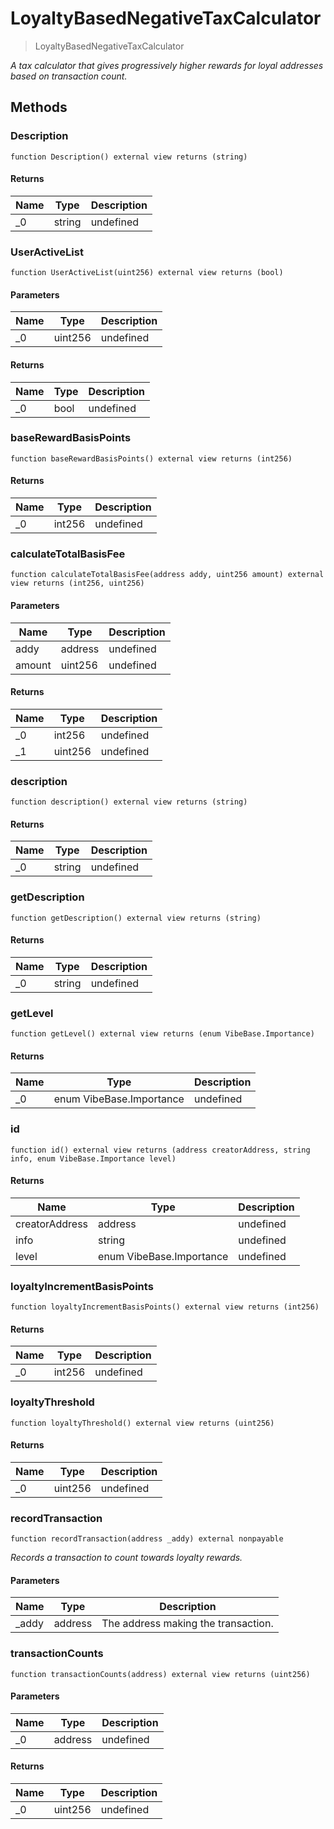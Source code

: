 # LoyaltyBasedNegativeTaxCalculator



> LoyaltyBasedNegativeTaxCalculator



*A tax calculator that gives progressively higher rewards for loyal addresses based on transaction count.*

## Methods

### Description

```solidity
function Description() external view returns (string)
```






#### Returns

| Name | Type | Description |
|---|---|---|
| _0 | string | undefined |

### UserActiveList

```solidity
function UserActiveList(uint256) external view returns (bool)
```





#### Parameters

| Name | Type | Description |
|---|---|---|
| _0 | uint256 | undefined |

#### Returns

| Name | Type | Description |
|---|---|---|
| _0 | bool | undefined |

### baseRewardBasisPoints

```solidity
function baseRewardBasisPoints() external view returns (int256)
```






#### Returns

| Name | Type | Description |
|---|---|---|
| _0 | int256 | undefined |

### calculateTotalBasisFee

```solidity
function calculateTotalBasisFee(address addy, uint256 amount) external view returns (int256, uint256)
```





#### Parameters

| Name | Type | Description |
|---|---|---|
| addy | address | undefined |
| amount | uint256 | undefined |

#### Returns

| Name | Type | Description |
|---|---|---|
| _0 | int256 | undefined |
| _1 | uint256 | undefined |

### description

```solidity
function description() external view returns (string)
```






#### Returns

| Name | Type | Description |
|---|---|---|
| _0 | string | undefined |

### getDescription

```solidity
function getDescription() external view returns (string)
```






#### Returns

| Name | Type | Description |
|---|---|---|
| _0 | string | undefined |

### getLevel

```solidity
function getLevel() external view returns (enum VibeBase.Importance)
```






#### Returns

| Name | Type | Description |
|---|---|---|
| _0 | enum VibeBase.Importance | undefined |

### id

```solidity
function id() external view returns (address creatorAddress, string info, enum VibeBase.Importance level)
```






#### Returns

| Name | Type | Description |
|---|---|---|
| creatorAddress | address | undefined |
| info | string | undefined |
| level | enum VibeBase.Importance | undefined |

### loyaltyIncrementBasisPoints

```solidity
function loyaltyIncrementBasisPoints() external view returns (int256)
```






#### Returns

| Name | Type | Description |
|---|---|---|
| _0 | int256 | undefined |

### loyaltyThreshold

```solidity
function loyaltyThreshold() external view returns (uint256)
```






#### Returns

| Name | Type | Description |
|---|---|---|
| _0 | uint256 | undefined |

### recordTransaction

```solidity
function recordTransaction(address _addy) external nonpayable
```



*Records a transaction to count towards loyalty rewards.*

#### Parameters

| Name | Type | Description |
|---|---|---|
| _addy | address | The address making the transaction. |

### transactionCounts

```solidity
function transactionCounts(address) external view returns (uint256)
```





#### Parameters

| Name | Type | Description |
|---|---|---|
| _0 | address | undefined |

#### Returns

| Name | Type | Description |
|---|---|---|
| _0 | uint256 | undefined |





